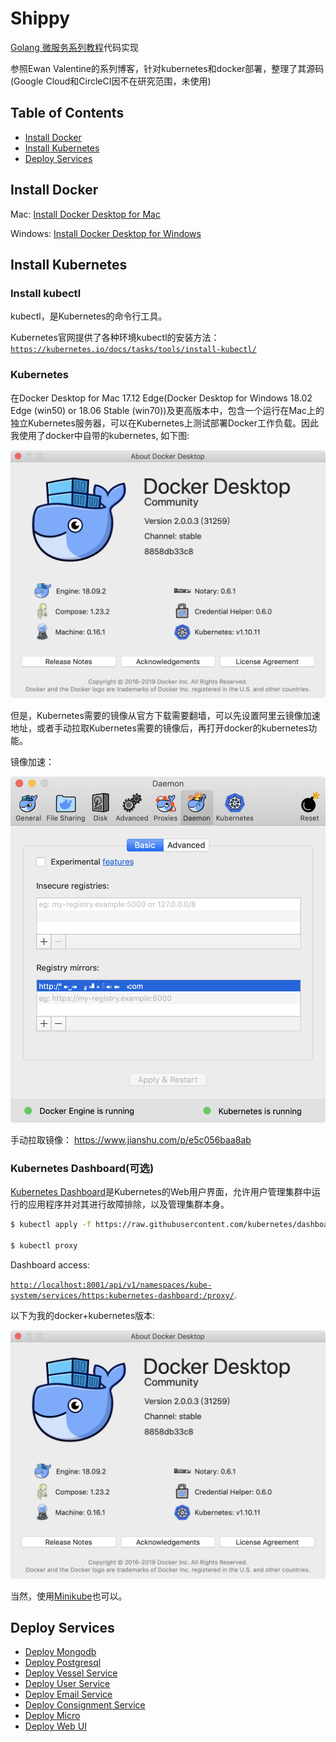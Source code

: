 # Shippy
[Golang 微服务系列教程](https://ewanvalentine.io/microservices-in-golang-part-1/)代码实现

参照Ewan Valentine的系列博客，针对kubernetes和docker部署，整理了其源码(Google Cloud和CircleCI因不在研究范围，未使用)

## Table of Contents

- [Install Docker](#install-docker)
- [Install Kubernetes](#install-kubernetes)
- [Deploy Services](#deploy-services)

## Install Docker

Mac: [Install Docker Desktop for Mac](https://docs.docker.com/docker-for-mac/install/)

Windows: [Install Docker Desktop for Windows](https://docs.docker.com/docker-for-windows/install/)

## Install Kubernetes

### Install kubectl

kubectl，是Kubernetes的命令行工具。

Kubernetes官网提供了各种环境kubectl的安装方法：
[`https://kubernetes.io/docs/tasks/tools/install-kubectl/`](
https://kubernetes.io/docs/tasks/tools/install-kubectl/)

### Kubernetes

在Docker Desktop for Mac 17.12 Edge(Docker Desktop for Windows 18.02 Edge (win50) or 18.06 Stable (win70))及更高版本中，包含一个运行在Mac上的独立Kubernetes服务器，可以在Kubernetes上测试部署Docker工作负载。因此我使用了docker中自带的kubernetes, 如下图:

<img src="https://raw.githubusercontent.com/sibosendteam/shippy/master/images/QQ20190722-170238%402x.png" width=600 alt="docker enable kubernentes">

但是，Kubernetes需要的镜像从官方下载需要翻墙，可以先设置阿里云镜像加速地址，或者手动拉取Kubernetes需要的镜像后，再打开docker的kubernetes功能。

镜像加速：

<img src="https://raw.githubusercontent.com/sibosendteam/shippy/master/images/QQ20190722-174035@2x.png" width=600 alt="镜像加速">

手动拉取镜像：
https://www.jianshu.com/p/e5c056baa8ab

### Kubernetes Dashboard(可选) 

[Kubernetes Dashboard](https://github.com/kubernetes/dashboard)是Kubernetes的Web用户界面，允许用户管理集群中运行的应用程序并对其进行故障排除，以及管理集群本身。

```sh
$ kubectl apply -f https://raw.githubusercontent.com/kubernetes/dashboard/v1.10.1/src/deploy/recommended/kubernetes-dashboard.yaml

$ kubectl proxy
```
Dashboard access:

[`http://localhost:8001/api/v1/namespaces/kube-system/services/https:kubernetes-dashboard:/proxy/`](
http://localhost:8001/api/v1/namespaces/kube-system/services/https:kubernetes-dashboard:/proxy/).

以下为我的docker+kubernetes版本:

<img src="https://raw.githubusercontent.com/sibosendteam/shippy/master/images/QQ20190722-170238@2x.png" width=600 alt="docker+kubernetes">

当然，使用[Minikube](https://kubernetes.io/docs/tasks/tools/install-minikube/)也可以。

## Deploy Services

   - [Deploy Mongodb](https://github.com/sibosendteam/shippy/blob/master/infrastructure/mongodb-README.md)
   - [Deploy Postgresql](https://github.com/sibosendteam/shippy/blob/master/infrastructure/postgres-README.md)
   - [Deploy Vessel Service](#https://github.com/sibosendteam/shippy/blob/master/vessel-service/README.md)
   - [Deploy User Service](#)
   - [Deploy Email Service](#)
   - [Deploy Consignment Service](#)
   - [Deploy Micro](#)
   - [Deploy Web UI](#)